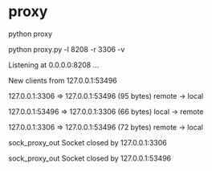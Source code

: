 proxy
=====

python proxy

python proxy.py -l 8208 -r 3306 -v

Listening at 0.0.0.0:8208 ...

New clients from 127.0.0.1:53496

127.0.0.1:3306 => 127.0.0.1:53496 (95 bytes) remote -> local

127.0.0.1:53496 => 127.0.0.1:3306 (66 bytes) local -> remote

127.0.0.1:3306 => 127.0.0.1:53496 (72 bytes) remote -> local

sock_proxy_out Socket closed by 127.0.0.1:3306

sock_proxy_out Socket closed by 127.0.0.1:53496

